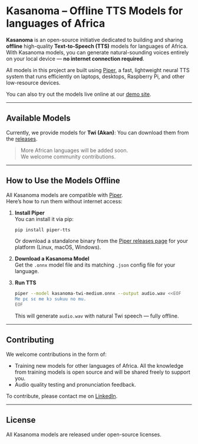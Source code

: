 # Kasanoma – Offline TTS Models for languages of Africa

**Kasanoma** is an open-source initiative dedicated to building and sharing **offline** high-quality **Text-to-Speech (TTS)** models for languages of Africa.  
With Kasanoma models, you can generate natural-sounding voices entirely on your local device — **no internet connection required**.

All models in this project are built using [Piper](https://github.com/rhasspy/piper), a fast, lightweight neural TTS system that runs efficiently on laptops, desktops, Raspberry Pi, and other low-resource devices.

You can also try out the models live online at our [demo site](https://kasanoma.onrender.com/).

---

## Available Models

Currently, we provide models for **Twi (Akan)**:
You can download them from the [releases](https://github.com/michsethowusu/kasanoma/releases).

> More African languages will be added soon.  
> We welcome community contributions.

---

## How to Use the Models Offline

All Kasanoma models are compatible with [Piper](https://github.com/rhasspy/piper).  
Here’s how to run them without internet access:

1. **Install Piper**  
   You can install it via pip:
   ```bash
   pip install piper-tts
   ```
   Or download a standalone binary from the [Piper releases page](https://github.com/rhasspy/piper/releases) for your platform (Linux, macOS, Windows).

2. **Download a Kasanoma Model**  
   Get the `.onnx` model file and its matching `.json` config file for your language.

3. **Run TTS**  
   ```bash
   piper --model kasanoma-twi-medium.onnx --output audio.wav <<EOF
   Me pɛ sɛ me kɔ sukuu no mu.
   EOF
   ```
   This will generate `audio.wav` with natural Twi speech — fully offline.


---

## Contributing

We welcome contributions in the form of:  
- Training new models for other languages of Africa. All the knowledge from training models is open source and will be shared freely to support you.  
- Audio quality testing and pronunciation feedback.  

To contribute, please contact me on [LinkedIn](https://www.linkedin.com/in/mich-seth-owusu).

---

## License

All Kasanoma models are released under open-source licenses.

